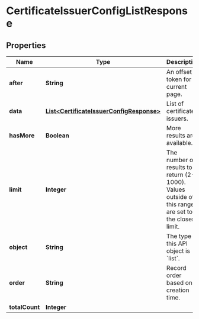 
# CertificateIssuerConfigListResponse

## Properties
Name | Type | Description | Notes
------------ | ------------- | ------------- | -------------
**after** | **String** | An offset token for current page. |  [optional]
**data** | [**List&lt;CertificateIssuerConfigResponse&gt;**](CertificateIssuerConfigResponse.md) | List of certificate issuers. |  [optional]
**hasMore** | **Boolean** | More results are available. |  [optional]
**limit** | **Integer** | The number of results to return (2-1000). Values outside of this range are set to the closest limit. |  [optional]
**object** | **String** | The type of this API object is &#x60;list&#x60;. |  [optional]
**order** | **String** | Record order based on creation time. |  [optional]
**totalCount** | **Integer** |  |  [optional]




